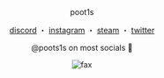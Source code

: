 <p align="center">  
  <img src="https://cdn.discordapp.com/attachments/631162287968747550/762808835546808360/line.gif" alt="fax" width="1000" height="1">
</p>
<p align="center">
    poot1s
<p align="center"> 
    <a href="https://dsc.bio/poot1s">discord</a>
    ・
    <a href="https://www.instagram.com/poot1s">instagram</a>
    ・
    <a href="https://steamcommunity.com/id/poot1s">steam</a>
    ・
    <a href="https://twitter.com/poot1s">twitter</a>
</p>

<p align="center">
    @poots1s on most socials &#129415;
  
<p align="center">  
  <img src="https://cdn.discordapp.com/attachments/777715468094013450/777715570778570762/4F2FF4E9-8AE4-448A-8994-36CCE36B13DC.jpeg" alt="fax">
</p>

<p align="center">  
  <img src="https://cdn.discordapp.com/attachments/631162287968747550/762808835546808360/line.gif" alt="fax" width="1000" height="1">
</p>
